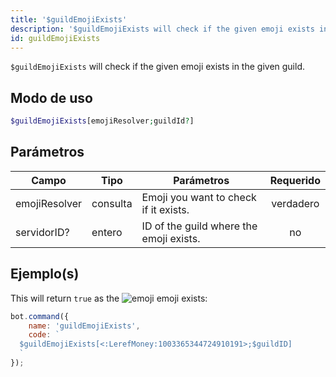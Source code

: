 ```yaml
---
title: '$guildEmojiExists'
description: '$guildEmojiExists will check if the given emoji exists in the given guild.'
id: guildEmojiExists
---
```


`$guildEmojiExists` will check if the given emoji exists in the given guild.

## Modo de uso

```php
$guildEmojiExists[emojiResolver;guildId?]
```

## Parámetros

| Campo         | Tipo     | Parámetros                              | Requerido |
| ------------- | -------- | --------------------------------------- |:---------:|
| emojiResolver | consulta | Emoji you want to check if it exists.   | verdadero |
| servidorID?   | entero   | ID of the guild where the emoji exists. |    no     |

## Ejemplo(s)

This will return `true` as the ![emoji](https://cdn.discordapp.com/emojis/1003365344724910191.webp?size=16&quality=lossless) emoji exists:

```javascript
bot.command({
    name: 'guildEmojiExists',
    code: `
  $guildEmojiExists[<:LerefMoney:1003365344724910191>;$guildID]
  `
});
```
